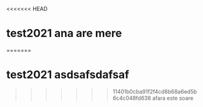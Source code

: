 <<<<<<< HEAD
# test2021 ana are mere
=======
# test2021 asdsafsdafsaf
>>>>>>> 11401b0cba91f2f4cd8b68a6ed5b6c4c048fd638
afara este soare

